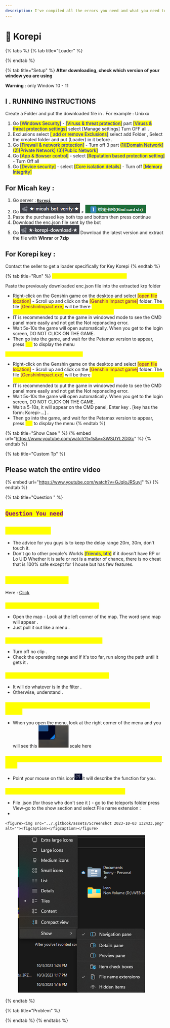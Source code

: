 ```yaml
---
description: I've compiled all the errors you need and what you need to run below
---
```


# 📖 Korepi



{% tabs %}
{% tab title="Loader" %}

{% endtab %}

{% tab title="Setup" %}
**After downloading, check which version of your window you are using**&#x20;

**Warning** : only Window 10 - 11

## **I . RUNNING INSTRUCTIONS**

Create a Folder and put the downloaded file in . For example : Unixxx

1. Go <mark style="color:blue;">\[Windows Security]</mark> - <mark style="color:blue;">\[Viruss & threat protection]</mark> part <mark style="color:blue;">\[Viruss & threat protection settings]</mark> select \[Manage settings] Turn OFF all .
2. Exclusions select <mark style="color:blue;">\[ add or remove Exclusions]</mark> select add Folder , Select the created folder and put (Loader) in it before .
3. Go <mark style="color:blue;">\[Firewall & network protection]</mark> - Turn off 3 part <mark style="color:blue;">(1)\[Domain Network] (2)\[Private Network] (3)\[Public Network]</mark>
4. Go <mark style="color:blue;">\[App & Bowser control]</mark> - select <mark style="color:blue;">\[Reputation based protection setting]</mark> - Turn Off all
5. Go <mark style="color:blue;">\[Device security]</mark> - select <mark style="color:blue;">\[Core isolation details]</mark> - Turn off <mark style="color:blue;">\[Memory Integrity]</mark>

## For Micah key :&#x20;

1. Go server : [**`Korepi`**](https://discord.gg/cottonbuds)&#x20;
2. Go ![](../.gitbook/assets/image.png) > ![](<../.gitbook/assets/image (1).png>)
3. Paste the purchased key both top and bottom then press continue
4. Download the enc.json file sent by the bot
5. Go ![](<../.gitbook/assets/image (2).png>) Download the latest version and extract the file with **Winrar** or **7zip**

## For Korepi key :

Contact the seller to get a loader specifically for Key Korepi
{% endtab %}

{% tab title="Run" %}
<mark style="color:yellow;">**I . RUNNING INSTRUCTIONS Micah**</mark>

Paste the previously downloaded enc.json file into the extracted krp folder

* Right-click on the Genshin game on the desktop and select <mark style="color:purple;">\[open file location]</mark> - Scroll up and click on the <mark style="color:purple;">\[Genshin Impact game]</mark> folder. The file <mark style="color:purple;">\[GenshinImpact.exe]</mark> will be there <mark style="color:yellow;">(this is a guide for those who don't know how to use the link of where is the game?)</mark>
* IT is recommended to put the game in windowed mode to see the CMD panel more easily and not get the Not reponsding error.
* Wait 5s-10s the game will open automatically. When you get to the login screen, DO NOT CLICK ON THE GAME.
* Then go into the game, and wait for the Petamax version to appear, press <mark style="color:yellow;">**`tab`**</mark> to display the menu

<mark style="color:yellow;">**I . RUNNING INSTRUCTIONS KOREPI**</mark>

* Right-click on the Genshin game on the desktop and select <mark style="color:purple;">\[open file location]</mark> - Scroll up and click on the <mark style="color:purple;">\[Genshin Impact game]</mark> folder. The file <mark style="color:purple;">\[GenshinImpact.exe]</mark> will be there <mark style="color:yellow;">(this is a guide for those who don't know how to use the link of where is the game?)</mark>
* IT is recommended to put the game in windowed mode to see the CMD panel more easily and not get the Not reponsding error.
* Wait 5s-10s the game will open automatically. When you get to the login screen, DO NOT CLICK ON THE GAME.
* Wait a 5-10s, it will appear on the CMD panel, Enter key . \[key has the form: Korepi-...] .
* Then go into the game, and wait for the Petamax version to appear, press <mark style="color:yellow;">**`tab`**</mark> to display the menu
{% endtab %}

{% tab title="Show Case " %}
{% embed url="https://www.youtube.com/watch?t=1s&v=3WSUYL2DIXc" %}
{% endtab %}

{% tab title="Custom Tp" %}
## Please watch the entire video

{% embed url="https://www.youtube.com/watch?v=GJqloJRSuyI" %}
{% endtab %}

{% tab title="Question " %}


## <mark style="color:purple;">`Question You need`</mark>&#x20;

## <mark style="color:yellow;">How To Safe ?</mark>

* The advice for you guys is to keep the delay range 20m, 30m, don't touch it.
* Don't go to other people's Worlds <mark style="color:blue;">(friends, bth)</mark> if it doesn't have RP or Lo UID Whether it is safe or not is a matter of chance, there is no cheat that is 100% safe except for 1 house but has few features.

## <mark style="color:yellow;">How to get File TP ?</mark>

Here : [Click](https://discord.com/channels/1104940962804936856/1157875562799439952)

### <mark style="color:yellow;">How do I turn on the interactive map?</mark>

* Open the map - Look at the left corner of the map. The word sync map will appear .
* Just pull it out like a menu .

### <mark style="color:yellow;">Why isn't my auto-challenge working?</mark>

* Turn off no clip  .
* Check the operating range and if it's too far, run along the path until it gets it .

### <mark style="color:yellow;">Why can't you solve the puzzle yourself?</mark>

* It will do whatever is in the filter .
* Otherwise, understand .

### <mark style="color:yellow;">Why is my Menu so small? How can I make it as big as the video?</mark>

* When you open the menu, look at the right corner of the menu and you will see this <img src="../.gitbook/assets/image (23).png" alt="" data-size="line"> scale here&#x20;

### <mark style="color:yellow;">How can I see the description of that feature and what effect it has?</mark>

* Point your mouse on this icon![](<../.gitbook/assets/image (22).png>)it will describe the function for you.

### <mark style="color:yellow;">How to display file extensions like json, exe etc!</mark>

* File .json (for those who don't see it ) - go to the teleports folder press View-go to the show section and select File name extension :
*

    <figure><img src="../.gitbook/assets/Screenshot 2023-10-03 132433.png" alt=""><figcaption></figcaption></figure>

<figure><img src="../.gitbook/assets/image (18).png" alt=""><figcaption></figcaption></figure>
{% endtab %}

{% tab title="Problem" %}

{% endtab %}
{% endtabs %}











